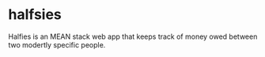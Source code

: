 # halfsies
Halfies is an MEAN stack web app that keeps track of money owed between two modertly specific people.
